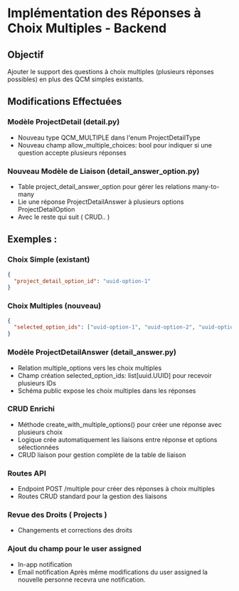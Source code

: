 # Implémentation des Réponses à Choix Multiples - Backend

## Objectif
Ajouter le support des questions à choix multiples (plusieurs réponses possibles) en plus des QCM simples existants.

## Modifications Effectuées

### Modèle ProjectDetail (detail.py)
- Nouveau type QCM_MULTIPLE dans l'enum ProjectDetailType
- Nouveau champ allow_multiple_choices: bool pour indiquer si une question accepte plusieurs réponses

### Nouveau Modèle de Liaison (detail_answer_option.py)
- Table project_detail_answer_option pour gérer les relations many-to-many
- Lie une réponse ProjectDetailAnswer à plusieurs options ProjectDetailOption
- Avec le reste qui suit ( CRUD.. )

## Exemples :

### Choix Simple (existant)
```json
{
  "project_detail_option_id": "uuid-option-1"
}
```

### Choix Multiples (nouveau)
```json
{
  "selected_option_ids": ["uuid-option-1", "uuid-option-2", "uuid-option-3"]
}
```

### Modèle ProjectDetailAnswer (detail_answer.py)
- Relation multiple_options vers les choix multiples
- Champ création selected_option_ids: list[uuid.UUID] pour recevoir plusieurs IDs
- Schéma public expose les choix multiples dans les réponses

### CRUD Enrichi
- Méthode create_with_multiple_options() pour créer une réponse avec plusieurs choix
- Logique crée automatiquement les liaisons entre réponse et options sélectionnées
- CRUD liaison pour gestion complète de la table de liaison

### Routes API
- Endpoint POST /multiple pour créer des réponses à choix multiples
- Routes CRUD standard pour la gestion des liaisons

### Revue des Droits ( Projects )
- Changements et corrections des droits

### Ajout du champ pour le user assigned

- In-app notification
- Email notification
Après même modifications du user assigned la nouvelle personne recevra une notification.